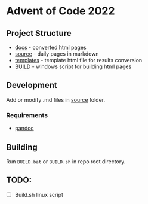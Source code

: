 # Advent of Code 2022

## Project Structure
- [docs](/docs) - converted html pages
- [source](/src) - daily pages in markdown
- [templates](/templates) - template html file for results conversion
- [BUILD](/Build.bat) - windows script for building html pages

## Development
Add or modify .md files in [source](src) folder.

### Requirements
- [pandoc](https://pandoc.org/installing.html)

## Building
Run `BUILD.bat` or `BUILD.sh` in repo root directory.

## TODO:
- [ ] Build.sh linux script
